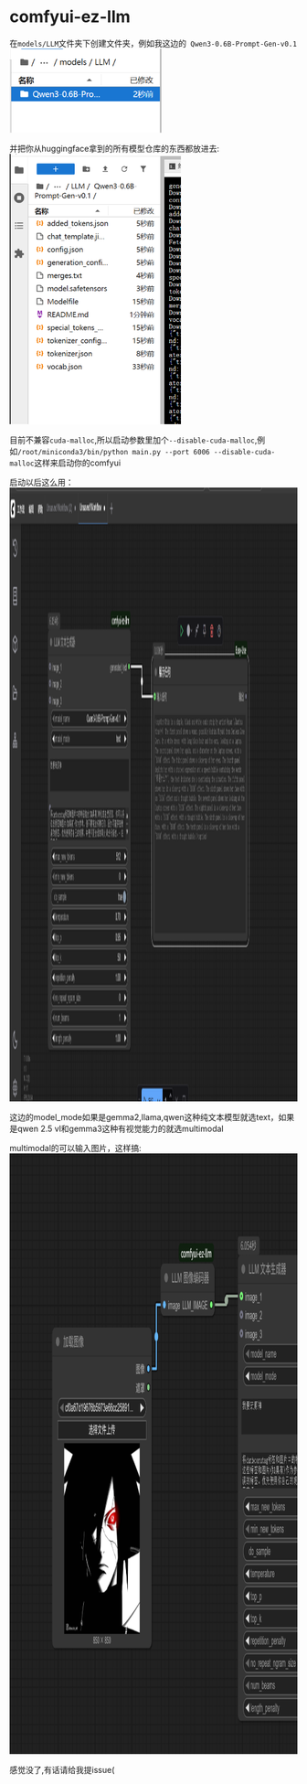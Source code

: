 # comfyui-ez-llm

在`models/LLM`文件夹下创建文件夹，例如我这边的` Qwen3-0.6B-Prompt-Gen-v0.1`
<img height="147" alt="image" src="imgs/dec3380e-0dfc-42e2-b203-1f7673595cd3.png" />

并把你从huggingface拿到的所有模型仓库的东西都放进去:
<img width="300" alt="image" src="imgs/04adbe75-0fb8-465f-baa0-02fcfeb1e7e8.png" />

目前不兼容`cuda-malloc`,所以启动参数里加个`--disable-cuda-malloc`,例如`/root/miniconda3/bin/python main.py --port 6006 --disable-cuda-malloc`这样来启动你的comfyui

启动以后这么用：
<img height="1074" alt="image" src="imgs/4e7d10e9c985e091e7d89cf2bf6918bd.png" />

这边的model_mode如果是gemma2,llama,qwen这种纯文本模型就选text，如果是qwen 2.5 vl和gemma3这种有视觉能力的就选multimodal

multimodal的可以输入图片，这样搞:
<img height="1051" alt="image" src="imgs/1cd4a646-a29e-420f-8133-368df2551d36.png" />

感觉没了,有话请给我提issue(
